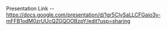 Presentation Link -- https://docs.google.com/presentation/d/1gr5CIySaLLCFGaio3y-mFFB1odM0zrUUcQZGQOOBzpY/edit?usp=sharing